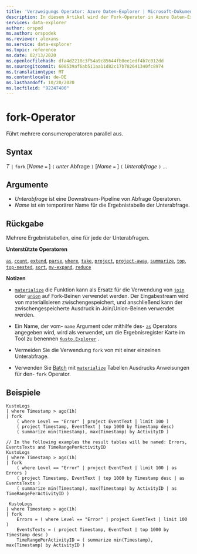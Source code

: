 ```yaml
---
title: 'Verzweigungs Operator: Azure Daten-Explorer | Microsoft-Dokumentation'
description: In diesem Artikel wird der Fork-Operator in Azure Daten-Explorer beschrieben.
services: data-explorer
author: orspod
ms.author: orspodek
ms.reviewer: alexans
ms.service: data-explorer
ms.topic: reference
ms.date: 02/13/2020
ms.openlocfilehash: dfa4d2218c3f54a9c85644fb0ee1edf4b7c012dd
ms.sourcegitcommit: 608539af6ab511aa11d82c17b782641340fc8974
ms.translationtype: MT
ms.contentlocale: de-DE
ms.lasthandoff: 10/20/2020
ms.locfileid: "92247400"
---
```

# <a name="fork-operator"></a>fork-Operator

Führt mehrere consumeroperatoren parallel aus.

## <a name="syntax"></a>Syntax

*T* `|` `fork` [*Name* `=` ] `(` *unter* Abfrage `)` [*Name* `=` ] `(` *Unterabfrage* `)` ...

## <a name="arguments"></a>Argumente

* *Unterabfrage* ist eine Downstream-Pipeline von Abfrage Operatoren.
* *Name* ist ein temporärer Name für die Ergebnistabelle der Unterabfrage.

## <a name="returns"></a>Rückgabe

Mehrere Ergebnistabellen, eine für jede der Unterabfragen.

**Unterstützte Operatoren**

[`as`](asoperator.md), [`count`](countoperator.md), [`extend`](extendoperator.md), [`parse`](parseoperator.md), [`where`](whereoperator.md), [`take`](takeoperator.md), [`project`](projectoperator.md), [`project-away`](projectawayoperator.md), [`summarize`](summarizeoperator.md), [`top`](topoperator.md), [`top-nested`](topnestedoperator.md), [`sort`](sortoperator.md), [`mv-expand`](mvexpandoperator.md), [`reduce`](reduceoperator.md)

**Notizen**

* [`materialize`](materializefunction.md) die Funktion kann als Ersatz für die Verwendung von [`join`](joinoperator.md) oder [`union`](unionoperator.md) auf Fork-Beinen verwendet werden.
Der Eingabestream wird von materialisieren zwischengespeichert, und anschließend kann der zwischengespeicherte Ausdruck in Join/Union-Beinen verwendet werden.

* Ein Name, der vom- `name` Argument oder mithilfe des- [`as`](asoperator.md) Operators angegeben wird, wird als verwendet, um die Ergebnisregister Karte im Tool zu benennen [`Kusto.Explorer`](../tools/kusto-explorer.md) .

* Vermeiden Sie die Verwendung `fork` von mit einer einzelnen Unterabfrage.

* Verwenden Sie [Batch](batches.md) mit [`materialize`](materializefunction.md) Tabellen Ausdrucks Anweisungen für den- `fork` Operator.

## <a name="examples"></a>Beispiele

```kusto
KustoLogs
| where Timestamp > ago(1h)
| fork
    ( where Level == "Error" | project EventText | limit 100 )
    ( project Timestamp, EventText | top 1000 by Timestamp desc)
    ( summarize min(Timestamp), max(Timestamp) by ActivityID )
 
// In the following examples the result tables will be named: Errors, EventsTexts and TimeRangePerActivityID
KustoLogs
| where Timestamp > ago(1h)
| fork
    ( where Level == "Error" | project EventText | limit 100 | as Errors )
    ( project Timestamp, EventText | top 1000 by Timestamp desc | as EventsTexts )
    ( summarize min(Timestamp), max(Timestamp) by ActivityID | as TimeRangePerActivityID )
    
 KustoLogs
| where Timestamp > ago(1h)
| fork
    Errors = ( where Level == "Error" | project EventText | limit 100 )
    EventsTexts = ( project Timestamp, EventText | top 1000 by Timestamp desc )
    TimeRangePerActivityID = ( summarize min(Timestamp), max(Timestamp) by ActivityID )
```